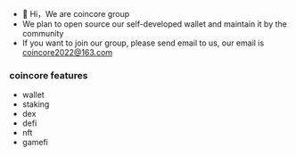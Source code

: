 - 👋 Hi，We are coincore group
- We plan to open source our self-developed wallet and maintain it by the community
- If you want to join our group, please send email to us, our email is coincore2022@163.com

### coincore features

- wallet 
- staking
- dex
- defi
- nft
- gamefi
